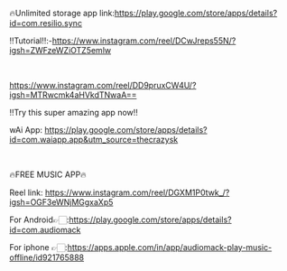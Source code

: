 🔥Unlimited storage app link:https://play.google.com/store/apps/details?id=com.resilio.sync

‼️Tutorial‼️:-https://www.instagram.com/reel/DCwJreps55N/?igsh=ZWFzeWZiOTZ5emlw

<br>

https://www.instagram.com/reel/DD9pruxCW4U/?igsh=MTRwcmk4aHVkdTNwaA==

‼️Try this super amazing app now‼️

wAi App: https://play.google.com/store/apps/details?id=com.waiapp.app&utm_source=thecrazysk

<br>

🔥FREE MUSIC APP🔥

Reel link: https://www.instagram.com/reel/DGXM1P0twk_/?igsh=OGF3eWNjMGgxaXp5

For Android👉🏻:https://play.google.com/store/apps/details?id=com.audiomack

For iphone 👉🏻:https://apps.apple.com/in/app/audiomack-play-music-offline/id921765888
